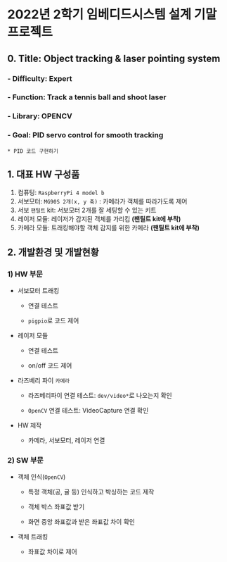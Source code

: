 # 2022년 2학기 임베디드시스템 설계 기말 프로젝트

## 0. Title: Object tracking & laser pointing system

### - Difficulty: Expert

### - Function: Track a tennis ball and shoot laser

### - Library: OPENCV

### - Goal: PID servo control for smooth tracking

    * PID 코드 구현하기

## 1. 대표 HW 구성품

1) 컴퓨팅: `RaspberryPi 4 model b`
2) 서보모터: `MG90S 2개(x, y 축)` : 카메라가 객체를 따라가도록 제어
3) 서보 `팬틸트` kit: 서보모터 2개를 잘 세팅할 수 있는 키트
4) 레이저 모듈: 레이저가 감지된 객체를 가리킴 **(팬틸트 kit에 부착)**
5) 카메라 모듈: 트래킹해야할 객체 감지를 위한 카메라 **(팬틸트 kit에 부착)**

## 2. 개발환경 및 개발현황

### 1) HW 부문

- 서보모터 트래킹

  - 연결 테스트

  - `pigpio`로 코드 제어

- 레이저 모듈

  - 연결 테스트

  - on/off 코드 제어

- 라즈베리 파이 `카메라`

  - 라즈베리파이 연결 테스트: `dev/video*`로 나오는지 확인

  - `OpenCV` 연결 테스트: VideoCapture 연결 확인

- HW 제작

  - 카메라, 서보모터, 레이저 연결

### 2) SW 부문

- 객체 인식(`OpenCV`)

  - 특정 객체(공, 귤 등) 인식하고 박싱하는 코드 제작

  - 객체 박스 좌표값 받기

  - 화면 중앙 좌표값과 받은 좌표값 차이 확인

- 객체 트래킹

  - 좌표값 차이로 제어
